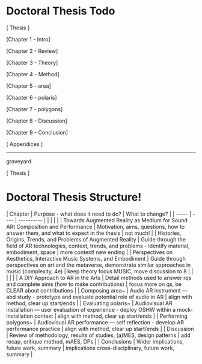 # Doctoral Thesis Todo

<!--
        After viva
        [ ]     paper version options 
                [ ] colours for links?
                [ ] page numbers 
                [ ] left/right page
        [ ]     imagemagick to sort out Appendix A: building hardware
--->

[ Thesis ]
<!--    [ ]     check all vscode inline [ ] and %!

        [ ] rename intro
        [ ] fancy fonts!
        [ ] chap figs
        [x] publication indenting
        [x]     add pdf instructions and accessibility note <  >, acrobat settings, link types, cvd
        [x]     parts?
        Archiving
        [ ]     bfg scrub repo of .bib for filepath op-sec
        Figures 4h 
        [ ] polaris Unity / Pd
        [ ] polygons Unity / Pd
        Tables 1h
        [ ]     Convert tables to LaTeX
        Narrative / Voice 2h
        [ ]     Read chapter beginning / ends
        [ ]     1st or 3rd person?
        [ ]     Tenses
        Before submitting 2h
        [ ]     Enable h-box/vbox warnings and check all 
        Vocabulary 1h
        [x]     Use acronyms?
        [ ]     User, performer, immersant.
        [ ]     Another but I forgot
        [ ]     finalise rq and replace macro entries
        chris comments
        [ ] games in context
        [ ] pokemon ar
        [ ] Kinect whitney
        acknowledge
        [ ]     XRMI
        [ ]     ARIMI
        [ ]     MRMI

--->
 [Chapter 1 - Intro]
<!--    [x]     Add working definitions
        [x]     follow up on xr/mr glossary promise
        [ ]     Re-draft
        
--->
 [Chapter 2 - Review]
<!--    [ ] quote
        Include
        [ ]     Tanaka
        [x]     Shaw
        [x]     Turchet hamilton and Camci 2021
        [ ]     More context
        Fig. 1.5 Mark Skwarek and Joseph Hocking, the leak in your hometown, Augmented BP logo (2010) (Images reproduced courtesy of the artist)

        Krzysztof Wodiczko, Projection on South Africa House, Trafalgar Square, London (1985) (Images reproduced under creative commons)

        https://thesocietypages.org/cyborgology/2011/02/24/digital-dualism-versus-augmented-reality/

        https://thenewinquiry.com/the-myth-of-cyberspace/

        https://www.sociologylens.net/article-types/opinion/towards-theorizing-an-augmented-reality/4444


--->
 [Chapter 3 - Theory]
<!--    [ ]     Trim quotes
        
--->
 [Chapter 4 - Method]
<!--    
        [ ]     Look back at Miro diagram
        [ ]     no abd?
        [ ]     Integrate ethics Statement?
--->
 [Chapter 5 - area]
<!--    
        Other
        [ ]     Re-draft
        [ ]     more abd
        [ ]     Link to theory
        [ ]     Link to design patterns
--->
 [Chapter 6 - polaris]
<!--    
        Other
        [ ]     Re-draft
        [ ]     Link to theory
        [ ]     Link to design patterns
        [ ]     Link fig: to github scripts and pd patches
        [ ]     add list of sub-categories to appendix
        [ ]     6.3.4 appendix + study docs
        [x]     iframes -> explain and do screenshots
--->
 [Chapter 7 - polygons]
<!--    Documentation
        [ ]     Tidy .cs scripts
        [ ]     Link fig: to github scripts and pd patches
        
        [ ]     Add Amy Brandon <- ar headset performances and preprint, as well as 2018a

        [ ]     Add Vincs <- dance and visuals but not music
        Digital entities in performance demand a kind of ‘collective hallucination’, to borrow William Gibson’s fictional description of a system that enables direct interface between mind and data (Rey 2012). Physical and digital ‘dancers’ must be simultaneously perceived as part of conceptual whole.
        p205 vincs

        [x]     Chapter Quote
--->
 [Chapter 8 - Discussion]
<!--    Other
        [ ]     revisiting theory name
        [ ]     Re-Draft design patterns
        [ ]     EXPLAIN OOD and remove FN
        [ ]     Consequences dp?
        [ ]     Include Ali Heston's framework for designing XR

        [ ]     ADD STUDY EVIDENCE TO THIS CHAPTER NOW
        [ ]     Move patterns to new chapter
        [x]     Chapter Quote
--->
 [Chapter 9 - Conclusion]
<!--    
        [ ]
--->
 [ Appendices ]
<!--    LaTeX
        [ ]     Link chapters here now!
        
--->
--------
graveyard

 [ Thesis ]
<!--    Archiving
        [x]     Remove links to github in study chapters now that repo is at start
        [x]     Statement on contents availability -> email for access
        
        Figures 4h 
        [x]     Create Figure List
        [x]     Find sources for all figures used so far
        [x]     Add new figures to all chapters
            [x] Discussion the-xrt-space new website
        [x]     Figure placement, stacking, h-space etc.
        [x]     Landscape whole-page figures
        [x]     Captions for detail, copy from text two sentences max
        
        Latex
        [x]     Long chap subtitle layout
        [x]     Decide on clear-pages and new-pages and blank-pages
        [x]     Chapter styling, 
        [x]     Chapter Quote styling
        [x]     CHECK ALL \auto-fills in doctoral-thesis.tex
        Punctuation 1h
        [x]     Standardise quotation mark style in LaTeX
            [x]     Single or double (British / American)
            [x]     Fix to ` ' or `` ''
        [x]     Check for double spaces
        Abstract 30m
        [x]     Complete abstract text
        [x]     abstract.tex layout and choose on name (summary?)
        Front-matter 1h
        [x]     Complete acknowledgements
                [x] include projects and urls from all 3 studies
        [x]     publications.tex add and layout
        [x] Citations 2h
        [x]     Check all citations in Zotero and in .bib
        [x]     Decide on bibliography style
        [x]     host Bilbow et al on github.io or Zenodo
        Footnotes 30m
        [x]     Use of website links for non-citing material
                [x]     2 MoMA?
                [x]     5 Aftershokz
                [x]     5 karma
                [x]     5 max
                [x]     5 Winer
                [x]     5 Espressif
                [x]     5 ircam add footnote keep cite
                [x]     5 icst add footnote keep cite
                [x]     5 Leap Motion 2016
                [x]     5 Leap Motion 2017
                [x]     5 UL 2020a
                [x]     5 UL 2020
                [x]     5 rode


[Chapter 6 - polaris]
<!--    [x]     Chapter Quote
        Documentation
        [x]     Include study blog, repo, and wiki links.
[Chapter 7 - polygons]
<!--    Documentation
        [x]     Include study blog, repo, and wiki links.
        Other
        [x]     Tidy Pd patches - rename click+-
[ Appendices ]
        Create GitHub wikis
        [x]     area
        [x]     polaris
        [x]     polygons
        Complete GitHub wikis
        [x]     area
                [x]     audio interface
        [x]     polaris
        [x]     polygons
        Layout
        [x]     Decide on appendix layout (Repository -> Thesis)
        area
        [x]     Guide
        [x]     List of videos
        [x]     List of recordings
        [x]     Blog
        [x]     Link to blog, repository, wiki
        [x]     Code
        polaris
        [x]     Redraft Ethics statement >> move to 4
        [x]     Guide
        [x]     Blog
        [x]     List of videos
        [x]     Link to blog, repository, wiki
        [x]     Code
        [x]     Polaris Study Content
        polygons
        [x]     Guide
        [x]     List of videos
        [x]     Blog
        [x]     Link to blog, repository, wiki
        [x]     Code
--->

# Doctoral Thesis Structure!
| Chapter                                                                       | Purpose - what does it need to do?                                                                               | What to change?                                |
|
----- |
---- |
---------- |
|                                                                               |                                                                                                                  |                                                |
| Towards Augmented Reality as Medium for Sound ARt Composition and Performance | Motivation, aims, questions, how to answer them, and what to expect in the thesis                                | not much!                                      |
| Histories, Origins, Trends, and Problems of Augmented Reality                 | Guide through the field of AR technologies, context, trends, and problems - identify material, embodiment, space | more context! new ending                       |
| Perspectives on Aesthetics, Interactive Music Systems, and Embodiment         | Guide through perspectives on art and the metaverse, demonstrate similar approaches in music (complexity, 4e)    | keep theory focus MUSIC, move discussion to 8  |
|                                                                               |                                                                                                                  |                                                |
| A DIY Approach to AR in the Arts                                              | Detail methods used to answer rqs and complete aims (how to make contributions)                                  | focus more on qs, be CLEAR about contributions |
| Composing area~                                                               | Audio AR instrument — abd study - prototype and evaluate potential role of audio in AR                           | align with method, clear up start/ends         |
| Evaluating polaris~                                                           | Audiovisual AR installation — user evaluation of experience - deploy OSHW within a mock-installation context     | align with method, clear up start/ends         |
| Performing polygons~                                                          | Audiovisual AR performance — self reflection - develop AR performance practice                                   | align with method, clear up start/ends         |
| Discussion                                                                    | Review of methodology, results of studies, (a)MES, design patterns                                               | add recap, critique method, mAES, DPs          |
| Conclusions                                                                   | Wider implications, future work, summary                                                                         | implications cross-disciplinary, future work, summary     |